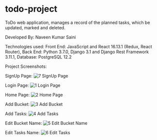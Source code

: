 # todo-project
ToDo web application, manages a record of the planned tasks, which be updated, marked and deleted.

Developed By: Naveen Kumar Saini

Technologies used:
Front End: JavaScript and React 16.13.1 (Redux, React Router),
Back End: Python 3.7.0, Django 3.1 and Django Rest Framework 3.11.1,
Database: PostgreSQL 12.2

Project Screenshots:

SignUp Page:
![7 SignUp Page](https://user-images.githubusercontent.com/52045990/103178433-beef6e00-48a8-11eb-990c-eb9e305d9765.PNG)

Login Page:
![1 Login Page](https://user-images.githubusercontent.com/52045990/103178269-4b992c80-48a7-11eb-9478-168708590337.PNG)

Home Page:
![2 Home Page](https://user-images.githubusercontent.com/52045990/103178424-b0a15200-48a8-11eb-8e2b-20e5df02f9f1.PNG)

Add Bucket:
![3 Add Bucket](https://user-images.githubusercontent.com/52045990/103178427-b39c4280-48a8-11eb-81e3-75863615eaa4.PNG)

Add Tasks:
![4 Add Tasks](https://user-images.githubusercontent.com/52045990/103178428-b6973300-48a8-11eb-9be8-bea60308cbfa.PNG)

Edit Bucket Name:
![5 Edit Bucket Name](https://user-images.githubusercontent.com/52045990/103178431-bd25aa80-48a8-11eb-8fac-c58074ba8667.PNG)

Edit Tasks Name:
![6 Edit Tasks](https://user-images.githubusercontent.com/52045990/103178432-beef6e00-48a8-11eb-8f6a-5c2b56b81913.PNG)


